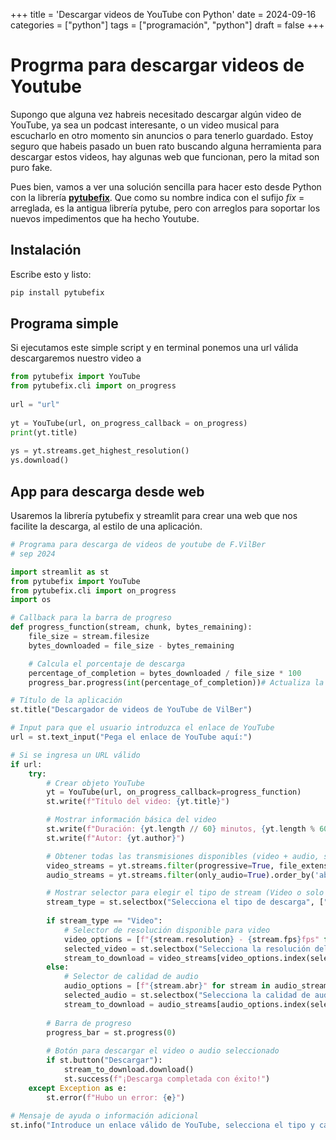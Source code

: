 +++
title = 'Descargar videos de YouTube con Python'
date = 2024-09-16
categories = ["python"]
tags = ["programación", "python"]
draft = false
+++

# Progrma para descargar videos de Youtube
Supongo que alguna vez habreis necesitado descargar algún video de YouTube, ya sea un podcast interesante, o un video musical para escucharlo en otro momento sin anuncios o para tenerlo guardado.
Estoy seguro que habeis pasado un buen rato buscando alguna herramienta para descargar estos videos, hay algunas web que funcionan, pero la mitad son puro fake. 

Pues bien, vamos a ver una solución  sencilla para hacer esto desde Python con la librería [**pytubefix**](https://pypi.org/project/pytubefix/).
Que como su nombre indica con el sufijo *fix* = arreglada, es la antigua librería pytube, pero con arreglos para soportar los nuevos impedimentos que ha hecho Youtube.

## Instalación

Escribe esto y listo:

```python
pip install pytubefix
```

## Programa simple

Si ejecutamos este simple script y en terminal ponemos una url válida descargaremos nuestro video a 
```python
from pytubefix import YouTube
from pytubefix.cli import on_progress
 
url = "url"
 
yt = YouTube(url, on_progress_callback = on_progress)
print(yt.title)
 
ys = yt.streams.get_highest_resolution()
ys.download()
```


## App para descarga desde web
Usaremos la librería pytubefix y streamlit para crear una web que nos facilite la descarga, al estilo de una aplicación.


```python
# Programa para descarga de videos de youtube de F.VilBer
# sep 2024

import streamlit as st
from pytubefix import YouTube
from pytubefix.cli import on_progress
import os

# Callback para la barra de progreso
def progress_function(stream, chunk, bytes_remaining):
    file_size = stream.filesize
    bytes_downloaded = file_size - bytes_remaining

    # Calcula el porcentaje de descarga
    percentage_of_completion = bytes_downloaded / file_size * 100
    progress_bar.progress(int(percentage_of_completion))# Actualiza la barra de progreso

# Título de la aplicación
st.title("Descargador de videos de YouTube de VilBer")

# Input para que el usuario introduzca el enlace de YouTube
url = st.text_input("Pega el enlace de YouTube aquí:")

# Si se ingresa un URL válido
if url:
    try:
        # Crear objeto YouTube
        yt = YouTube(url, on_progress_callback=progress_function)
        st.write(f"Título del video: {yt.title}")

        # Mostrar información básica del video
        st.write(f"Duración: {yt.length // 60} minutos, {yt.length % 60} segundos")
        st.write(f"Autor: {yt.author}")

        # Obtener todas las transmisiones disponibles (video + audio, solo video, solo audio)
        video_streams = yt.streams.filter(progressive=True, file_extension='mp4').order_by('resolution').desc()
        audio_streams = yt.streams.filter(only_audio=True).order_by('abr').desc()

        # Mostrar selector para elegir el tipo de stream (Video o solo Audio)
        stream_type = st.selectbox("Selecciona el tipo de descarga", ["Video", "Solo Audio"])
  
        if stream_type == "Video":
            # Selector de resolución disponible para video
            video_options = [f"{stream.resolution} - {stream.fps}fps" for stream in video_streams]
            selected_video = st.selectbox("Selecciona la resolución del video", video_options)
            stream_to_download = video_streams[video_options.index(selected_video)]
        else:
            # Selector de calidad de audio
            audio_options = [f"{stream.abr}" for stream in audio_streams]
            selected_audio = st.selectbox("Selecciona la calidad de audio", audio_options)
            stream_to_download = audio_streams[audio_options.index(selected_audio)]
  
        # Barra de progreso
        progress_bar = st.progress(0)
  
        # Botón para descargar el video o audio seleccionado
        if st.button("Descargar"):
            stream_to_download.download()
            st.success(f"¡Descarga completada con éxito!")
    except Exception as e:
        st.error(f"Hubo un error: {e}")
  
# Mensaje de ayuda o información adicional
st.info("Introduce un enlace válido de YouTube, selecciona el tipo y calidad y luego presiona 'Descargar'.")
```


